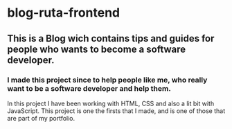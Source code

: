 # blog-ruta-frontend

## This is a Blog wich contains tips and guides for people who wants to become a software developer.

### I made this project since to help people like me, who really want to be a software developer and help them.

In this project I have been working with HTML, CSS and also a lit bit with JavaScript.
This project is one the firsts that I made, and is one of those that are part of my portfolio.



